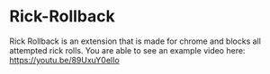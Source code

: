# Rick-Rollback
Rick Rollback is an extension that is made for chrome and blocks all attempted rick rolls. You are able to see an example video here: https://youtu.be/89UxuY0elIo
